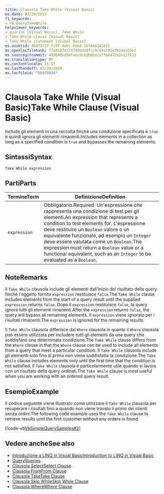 ```yaml
---
title: Clausola Take While (Visual Basic)
ms.date: 07/20/2015
f1_keywords:
- vb.QueryTakeWhile
helpviewer_keywords:
- queries [Visual Basic], Take While
- Take While clause [Visual Basic]
- Take While statement [Visual Basic]
ms.assetid: db8f9f2f-fc9f-4a6c-b0b8-1bf048147e11
ms.openlocfilehash: f7e0587d7737d99d48fcc9cd4a102e78248a55e5
ms.sourcegitcommit: 40364ded04fa6cdcb2b6beca7f68412e2e12f633
ms.translationtype: MT
ms.contentlocale: it-IT
ms.lasthandoff: 02/28/2019
ms.locfileid: "56979934"
---
```

# <a name="take-while-clause-visual-basic"></a><span data-ttu-id="4f394-102">Clausola Take While (Visual Basic)</span><span class="sxs-lookup"><span data-stu-id="4f394-102">Take While Clause (Visual Basic)</span></span>
<span data-ttu-id="4f394-103">Include gli elementi in una raccolta finché una condizione specificata è `true` e quindi ignora gli elementi rimanenti.</span><span class="sxs-lookup"><span data-stu-id="4f394-103">Includes elements in a collection as long as a specified condition is `true` and bypasses the remaining elements.</span></span>  
  
## <a name="syntax"></a><span data-ttu-id="4f394-104">Sintassi</span><span class="sxs-lookup"><span data-stu-id="4f394-104">Syntax</span></span>  
  
```  
Take While expression  
```  
  
## <a name="parts"></a><span data-ttu-id="4f394-105">Parti</span><span class="sxs-lookup"><span data-stu-id="4f394-105">Parts</span></span>  
  
|<span data-ttu-id="4f394-106">Termine</span><span class="sxs-lookup"><span data-stu-id="4f394-106">Term</span></span>|<span data-ttu-id="4f394-107">Definizione</span><span class="sxs-lookup"><span data-stu-id="4f394-107">Definition</span></span>|  
|---|---|  
|`expression`|<span data-ttu-id="4f394-108">Obbligatorio.</span><span class="sxs-lookup"><span data-stu-id="4f394-108">Required.</span></span> <span data-ttu-id="4f394-109">Un'espressione che rappresenta una condizione di test per gli elementi.</span><span class="sxs-lookup"><span data-stu-id="4f394-109">An expression that represents a condition to test elements for.</span></span> <span data-ttu-id="4f394-110">L'espressione deve restituire un `Boolean` valore o un equivalente funzionale, ad esempio un `Integer` deve essere valutata come un `Boolean`.</span><span class="sxs-lookup"><span data-stu-id="4f394-110">The expression must return a `Boolean` value or a functional equivalent, such as an `Integer` to be evaluated as a `Boolean`.</span></span>|  
  
## <a name="remarks"></a><span data-ttu-id="4f394-111">Note</span><span class="sxs-lookup"><span data-stu-id="4f394-111">Remarks</span></span>  
 <span data-ttu-id="4f394-112">Il `Take While` clausola include gli elementi dall'inizio del risultato della query finché l'oggetto fornito `expression` restituisce `false`.</span><span class="sxs-lookup"><span data-stu-id="4f394-112">The `Take While` clause includes elements from the start of a query result until the supplied `expression` returns `false`.</span></span> <span data-ttu-id="4f394-113">Dopo il `expression` restituisce `false`, la query ignora tutti gli elementi rimanenti.</span><span class="sxs-lookup"><span data-stu-id="4f394-113">After the `expression` returns `false`, the query will bypass all remaining elements.</span></span> <span data-ttu-id="4f394-114">Il `expression` viene ignorato per i risultati rimanenti.</span><span class="sxs-lookup"><span data-stu-id="4f394-114">The `expression` is ignored for the remaining results.</span></span>  
  
 <span data-ttu-id="4f394-115">Il `Take While` clausola differisce dal `Where` clausola in quanto il `Where` clausola può essere utilizzata per includere tutti gli elementi da una query che soddisfano una determinata condizione.</span><span class="sxs-lookup"><span data-stu-id="4f394-115">The `Take While` clause differs from the `Where` clause in that the `Where` clause can be used to include all elements from a query that meet a particular condition.</span></span> <span data-ttu-id="4f394-116">Il `Take While` clausola include gli elementi solo fino al primo non viene soddisfatta la condizione.</span><span class="sxs-lookup"><span data-stu-id="4f394-116">The `Take While` clause includes elements only until the first time that the condition is not satisfied.</span></span> <span data-ttu-id="4f394-117">Il `Take While` clausola è particolarmente utile quando si lavora con un risultato della query ordinati.</span><span class="sxs-lookup"><span data-stu-id="4f394-117">The `Take While` clause is most useful when you are working with an ordered query result.</span></span>  
  
## <a name="example"></a><span data-ttu-id="4f394-118">Esempio</span><span class="sxs-lookup"><span data-stu-id="4f394-118">Example</span></span>  
 <span data-ttu-id="4f394-119">Il codice seguente viene illustrato come utilizzare il `Take While` clausola per recuperare i risultati fino a quando non viene trovato il primo dei clienti senza ordini.</span><span class="sxs-lookup"><span data-stu-id="4f394-119">The following code example uses the `Take While` clause to retrieve results until the first customer without any orders is found.</span></span>  
  
 [!code-vb[VbSimpleQuerySamples#2](~/samples/snippets/visualbasic/VS_Snippets_VBCSharp/VbSimpleQuerySamples/VB/QuerySamples1.vb#2)]  
  
## <a name="see-also"></a><span data-ttu-id="4f394-120">Vedere anche</span><span class="sxs-lookup"><span data-stu-id="4f394-120">See also</span></span>
- [<span data-ttu-id="4f394-121">Introduzione a LINQ in Visual Basic</span><span class="sxs-lookup"><span data-stu-id="4f394-121">Introduction to LINQ in Visual Basic</span></span>](../../../visual-basic/programming-guide/language-features/linq/introduction-to-linq.md)
- [<span data-ttu-id="4f394-122">Query</span><span class="sxs-lookup"><span data-stu-id="4f394-122">Queries</span></span>](../../../visual-basic/language-reference/queries/index.md)
- [<span data-ttu-id="4f394-123">Clausola Select</span><span class="sxs-lookup"><span data-stu-id="4f394-123">Select Clause</span></span>](../../../visual-basic/language-reference/queries/select-clause.md)
- [<span data-ttu-id="4f394-124">Clausola From</span><span class="sxs-lookup"><span data-stu-id="4f394-124">From Clause</span></span>](../../../visual-basic/language-reference/queries/from-clause.md)
- [<span data-ttu-id="4f394-125">Clausola Take</span><span class="sxs-lookup"><span data-stu-id="4f394-125">Take Clause</span></span>](../../../visual-basic/language-reference/queries/take-clause.md)
- [<span data-ttu-id="4f394-126">Clausola Skip While</span><span class="sxs-lookup"><span data-stu-id="4f394-126">Skip While Clause</span></span>](../../../visual-basic/language-reference/queries/skip-while-clause.md)
- [<span data-ttu-id="4f394-127">Clausola Where</span><span class="sxs-lookup"><span data-stu-id="4f394-127">Where Clause</span></span>](../../../visual-basic/language-reference/queries/where-clause.md)
